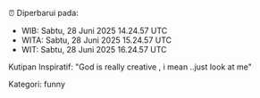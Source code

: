 ⏰ Diperbarui pada:
- WIB: Sabtu, 28 Juni 2025 14.24.57 UTC
- WITA: Sabtu, 28 Juni 2025 15.24.57 UTC
- WIT: Sabtu, 28 Juni 2025 16.24.57 UTC

Kutipan Inspiratif:
"God is really creative , i mean ..just look at me"


Kategori: funny

